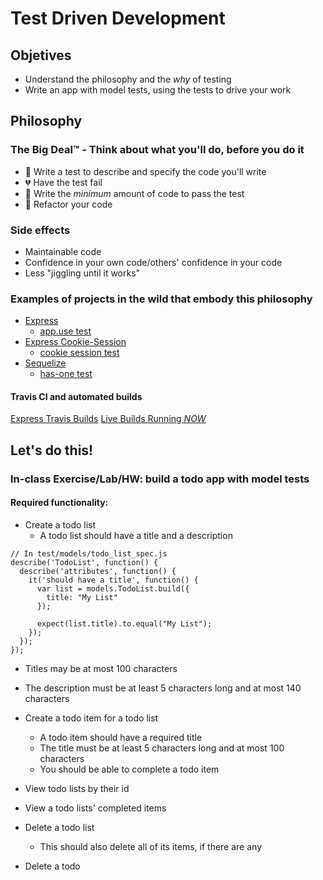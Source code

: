 # Test Driven Development

## Objetives

* Understand the philosophy and the *why* of testing
* Write an app with model tests, using the tests to drive your work

## Philosophy

### The Big Deal™ - Think about what you'll do, before you do it

* :pencil: Write a test to describe and specify the code you'll write
* :broken_heart: Have the test fail
* :green_heart: Write the *minimum* amount of code to pass the test
* :repeat: Refactor your code

### Side effects

* Maintainable code
* Confidence in your own code/others' confidence in your code
* Less "jiggling until it works"

### Examples of projects in the wild that embody this philosophy

* [Express](https://github.com/strongloop/express/blob/master/Contributing.md#prs-and-code-contributions)
  * [app.use test](https://github.com/strongloop/express/blob/master/test/app.use.js)
* [Express Cookie-Session](https://github.com/expressjs/cookie-session)
  * [cookie session test](https://github.com/expressjs/cookie-session/blob/master/test.js)
* [Sequelize](https://github.com/sequelize/sequelize/blob/master/CONTRIBUTING.md#pull-requests)
  * [has-one test](https://github.com/sequelize/sequelize/blob/master/test/associations/has-one.test.js)

#### Travis CI and automated builds

[Express Travis Builds](https://travis-ci.org/strongloop/express)
[Live Builds Running *NOW*](https://travis-ci.org/)

## Let's do this!

### In-class Exercise/Lab/HW: build a todo app with model tests

#### Required functionality:
* Create a todo list
  * A todo list should have a title and a description

```
// In test/models/todo_list_spec.js
describe('TodoList', function() {
  describe('attributes', function() {
    it('should have a title', function() {
      var list = models.TodoList.build({
        title: "My List"
      });

      expect(list.title).to.equal("My List");
    });
  });
});
```

  * Titles may be at most 100 characters
  * The description must be at least 5 characters long and at most 140
    characters

* Create a todo item for a todo list
  * A todo item should have a required title
  * The title must be at least 5 characters long and at most 100
    characters
  * You should be able to complete a todo item

* View todo lists by their id
* View a todo lists' completed items

* Delete a todo list
  * This should also delete all of its items, if there are any
* Delete a todo
